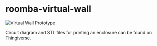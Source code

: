 # roomba-virtual-wall

![Virtual Wall Prototype](https://www.devmashup.com/content/images/2020/04/circuitry.jpg)

Circuit diagram and STL files for printing an enclosure can be found on [Thingiverse](https://www.thingiverse.com/thing:3104027).
